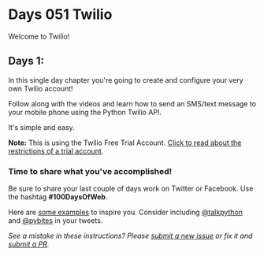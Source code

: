 # Days 051 Twilio

Welcome to Twilio!

## Days 1: 

In this single day chapter you're going to create and configure your very own Twilio account!

Follow along with the videos and learn how to send an SMS/text message to your mobile phone using the Python Twilio API.

It's simple and easy.

**Note:** This is using the Twilio Free Trial Account. [Click to read about the restrictions of a trial account](https://www.twilio.com/docs/usage/tutorials/how-to-use-your-free-trial-account).


### Time to share what you've accomplished!

Be sure to share your last couple of days work on Twitter or Facebook. Use the hashtag **#100DaysOfWeb**. 

Here are [some examples](https://twitter.com/search?q=%23100DaysOfCode) to inspire you. Consider including [@talkpython](https://twitter.com/talkpython) and [@pybites](https://twitter.com/pybites) in your tweets.

*See a mistake in these instructions? Please [submit a new issue](https://github.com/talkpython/100daysofweb-with-python-course/issues) or fix it and [submit a PR](https://github.com/talkpython/100daysofweb-with-python-course/pulls).*
